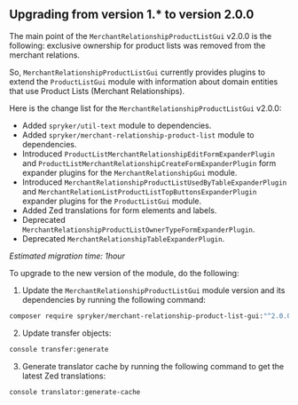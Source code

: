 

## Upgrading from version 1.* to version 2.0.0

The main point of the `MerchantRelationshipProductListGui` v2.0.0 is the following: exclusive ownership for product lists was removed from the merchant relations.

So, `MerchantRelationshipProductListGui` currently provides plugins to extend the `ProductListGui` module with information about domain entities that use Product Lists (Merchant Relationships).

Here is the change list for the `MerchantRelationshipProductListGui` v2.0.0:

- Added `spryker/util-text` module to dependencies.
- Added `spryker/merchant-relationship-product-list` module to dependencies.
- Introduced `ProductListMerchantRelationshipEditFormExpanderPlugin` and `ProductListMerchantRelationshipCreateFormExpanderPlugin` form expander plugins for the `MerchantRelationshipGui` module.
- Introduced `MerchantRelationshipProductListUsedByTableExpanderPlugin` and `MerchantRelationListProductListTopButtonsExpanderPlugin` expander plugins for the `ProductListGui` module.
- Added Zed translations for form elements and labels.
- Deprecated `MerchantRelationshipProductListOwnerTypeFormExpanderPlugin`.
- Deprecated `MerchantRelationshipTableExpanderPlugin`.

*Estimated migration time: 1hour*

To upgrade to the new version of the module, do the following:

1. Update the `MerchantRelationshipProductListGui` module version and its dependencies by running the following command:

```bash
composer require spryker/merchant-relationship-product-list-gui:"^2.0.0" --update-with-dependencies
```

2. Update transfer objects:

```bash
console transfer:generate
```

3. Generate translator cache by running the following command to get the latest Zed translations:

```bash
console translator:generate-cache
```
